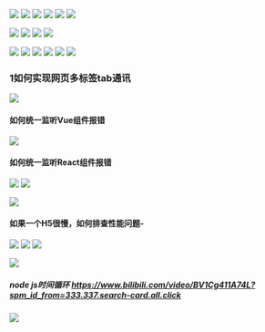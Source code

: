 ![](2022-04-13-09-28-26.png)
![](2022-04-13-09-29-57.png)
![](2022-04-13-09-30-23.png)
![](2022-04-22-10-06-15.png)
![](2022-05-03-11-16-45.png)
![](2022-05-03-11-17-25.png)

![](2022-05-03-11-19-10.png)
![](2022-05-03-11-26-57.png)
![](2022-05-03-11-36-36.png)
![](2022-05-03-11-44-06.png)

![](2022-05-03-11-44-32.png)
![](2022-05-03-11-44-41.png)
![](2022-05-03-11-44-49.png)
![](2022-05-03-11-44-59.png)
![](2022-05-03-11-45-05.png)
![](2022-05-03-11-45-14.png)

### 1如何实现网页多标签tab通讯
![](2022-05-03-11-53-33.png)

#### 如何统一监听Vue组件报错
![](2022-05-03-12-40-24.png)

#### 如何统一监听React组件报错
![](2022-05-03-12-42-06.png)
![](2022-05-03-12-42-21.png)

![](2022-05-03-13-23-54.png)

#### 如果一个H5很慢，如何排查性能问题-
![](2022-05-03-12-50-02.png)
![](2022-05-03-12-50-21.png)
![](2022-05-03-12-50-49.png)

![](2022-05-03-15-56-39.png)

##### node js时间循环 https://www.bilibili.com/video/BV1Cg411A74L?spm_id_from=333.337.search-card.all.click
![](2022-05-05-08-27-46.png)